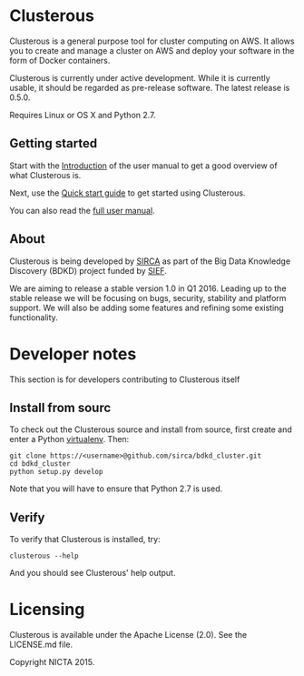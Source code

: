 # Clusterous
Clusterous is a general purpose tool for cluster computing on AWS. It allows you to create and manage a cluster on AWS and deploy your software in the form of Docker containers.

Clusterous is currently under active development. While it is currently usable, it should be regarded as pre-release software. The latest release is 0.5.0. 

Requires Linux or OS X and Python 2.7.

## Getting started
Start with the [Introduction](docs/manual/01_Introduction.md) of the user manual to get a good overview of what Clusterous is.

Next, use the [Quick start guide](docs/manual/02_Quick_start.md) to get started using Clusterous.

You can also read the [full user manual](docs/manual/).

## About

Clusterous is being developed by [SIRCA](http://www.sirca.org.au/) as part of the Big Data Knowledge Discovery (BDKD) project funded by [SIEF](http://www.sief.org.au).

We are aiming to release a stable version 1.0 in Q1 2016. Leading up to the stable release we will be focusing on bugs, security, stability and platform support. We will also be adding some features and refining some existing functionality.

# Developer notes
This section is for developers contributing to Clusterous itself

## Install from sourc

To check out the Clusterous source and install from source, first create and enter a Python [virtualenv](https://virtualenv.pypa.io/en/latest/). Then:


    git clone https://<username>@github.com/sirca/bdkd_cluster.git
    cd bdkd_cluster
    python setup.py develop

Note that you will have to ensure that Python 2.7 is used.
    
## Verify

To verify that Clusterous is installed, try:

    clusterous --help
    
And you should see Clusterous' help output.
    
# Licensing
Clusterous is available under the Apache License (2.0). See the LICENSE.md file.

Copyright NICTA 2015.




